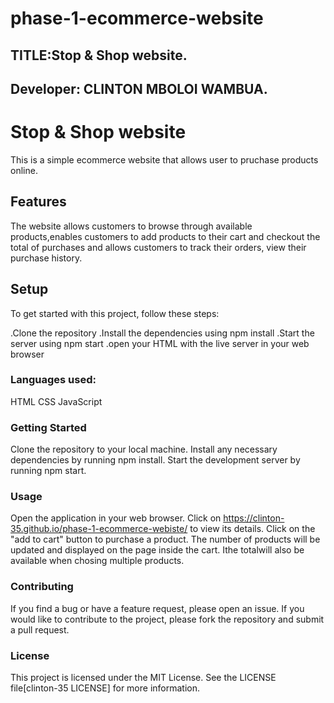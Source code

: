 # phase-1-ecommerce-website
## TITLE:Stop & Shop website.


## Developer: CLINTON MBOLOI WAMBUA.

# Stop & Shop website
This is a simple ecommerce website that allows user to pruchase products online.

## Features
The website allows customers to browse through available products,enables customers to add products to their cart and checkout the total of purchases and allows customers to track their orders, view their purchase history.

## Setup
To get started with this project, follow these steps:

.Clone the repository
.Install the dependencies using npm install
.Start the server using npm start
.open your HTML with the live server in your web browser

### Languages used:
HTML
CSS
JavaScript


### Getting Started
Clone the repository to your local machine.
Install any necessary dependencies by running npm install.
Start the development server by running npm start.


### Usage
Open the application in your web browser.
Click on https://clinton-35.github.io/phase-1-ecommerce-webiste/ to view its details.
Click on the "add to cart" button to purchase a product.
The number of products will be updated and displayed on the page inside the cart. Ithe totalwill also be available when chosing multiple products.

### Contributing
If you find a bug or have a feature request, please open an issue. If you would like to contribute to the project, please fork the repository and submit a pull request.

### License
This project is licensed under the MIT License. See the LICENSE file[clinton-35 LICENSE] for more information.
